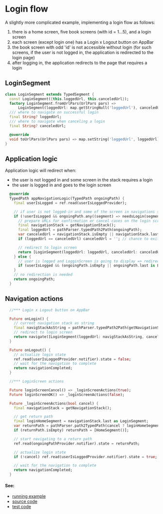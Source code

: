 # Login flow

A slightly more complicated example, implementing a login flow as follows:

1. there is a home screen, five book screens (with id = 1...5), and a login screen
2. each screen (except login one) has a Login x Logout button on AppBar
3. the book screen with odd 'id' is not accessible without login (for such screens, if the user is not logged in, the application is redirected to the login page)
4. after logging in, the application redirects to the page that requires a login

## LoginSegment

```dart
class LoginSegment extends TypedSegment {
  const LoginSegment({this.loggedUrl, this.canceledUrl});
  factory LoginSegment.fromUrlPars(UrlPars pars) =>
      LoginSegment(loggedUrl: map.getStringNull('loggedUrl'), canceledUrl: map.getStringNull('canceledUrl'));
  /// where to navigate on successful login
  final String? loggedUrl;
  /// where to navigate when canceling a login
  final String? canceledUrl;

  @override
  void toUrlPars(UrlPars pars) => map.setString('loggedUrl', loggedUrl)..setString('canceledUrl', canceledUrl);
}
```

## Application logic

Application logic will redirect when:
- the user is not logged in and some screen in the stack requires a login
- the user is logged in and goes to the login screen

```dart
  @override
  TypedPath appNavigationLogic(TypedPath ongoingPath) {
    final userIsLogged = ref.read(userIsLoggedProvider);

    // if user is not logged-in and some of the screen in navigations stack needs login => redirect to LoginScreen
    if (!userIsLogged && ongoingPath.any((segment) => needsLogin(segment))) {
      // prepare URLs for confirmation or cancel cases on the login screen
      final navigationStack = getNavigationStack();
      final loggedUrl = pathParser.typedPath2Path(ongoingPath);
      var canceledUrl = navigationStack.isEmpty || navigationStack.last is LoginSegment ? '' : pathParser.typedPath2Path(navigationStack);
      if (loggedUrl == canceledUrl) canceledUrl = ''; // chance to exit login loop

      // redirect to login screen
      return [LoginSegment(loggedUrl: loggedUrl, canceledUrl: canceledUrl)];
    } else {
      // user is logged and LogginScreen is going to display => redirect to HomeScreen
      if (userIsLogged && (ongoingPath.isEmpty || ongoingPath.last is LoginSegment)) return [HomeSegment()];
    }
    // no redirection is needed
    return ongoingPath;
  }
```

## Navigation actions

```dart
  //*** Login x Logout button on AppBar

  Future onLogin() {
    // current navigation stack as string
    final navigStackAsString = pathParser.typedPath2Path(getNavigationStack());
    // redirect to login screen
    return navigate([LoginSegment(loggedUrl: navigStackAsString, canceledUrl: navigStackAsString)]);
  }

  Future onLogout() {
    // actualize login state
    ref.read(userIsLoggedProvider.notifier).state = false;
    // wait for the navigation to complete
    return navigationCompleted;
  }

  //*** LoginScreen actions

  Future loginScreenCancel() => _loginScreenActions(true);
  Future loginScreenOK() => _loginScreenActions(false);

  Future _loginScreenActions(bool cancel) {
    final navigationStack = getNavigationStack();

    // get return path
    final loginHomeSegment = navigationStack.last as LoginSegment;
    var returnPath = pathParser.path2TypedPath(cancel ? loginHomeSegment.canceledUrl : loginHomeSegment.loggedUrl);
    if (returnPath.isEmpty) returnPath = [HomeSegment()];

    // start navigating to a return path
    ref.read(ongoingPathProvider.notifier).state = returnPath;

    // actualize login state
    if (!cancel) ref.read(userIsLoggedProvider.notifier).state = true;

    // wait for the navigation to complete
    return navigationCompleted;
  }
```

#### See:

- [running example](https://pavelpz.github.io/doc_login_flow/)
- [source code](https://github.com/PavelPZ/riverpod_navigator/blob/main/examples/doc/lib/login_flow.dart)
- [test code](https://github.com/PavelPZ/riverpod_navigator/blob/main/examples/doc/test/login_flow_test.dart)
